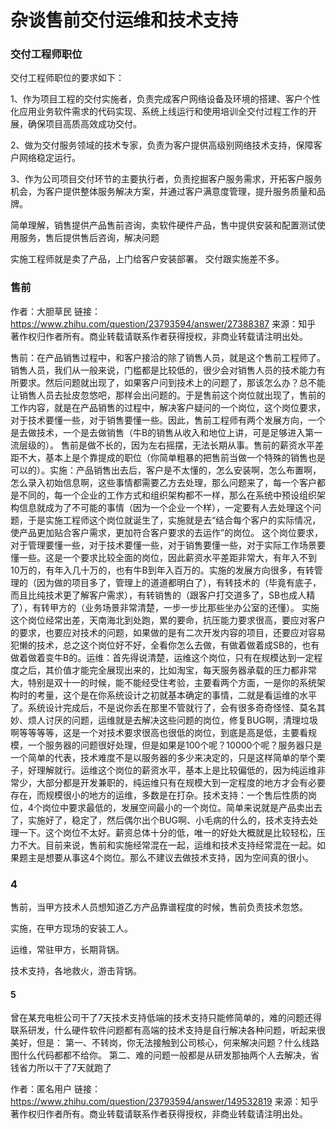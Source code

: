 # 杂谈售前交付运维和技术支持

### 交付工程师职位

交付工程师职位的要求如下：

1、作为项目工程的交付实施者，负责完成客户网络设备及环境的搭建、客户个性化应用业务软件需求的代码实现、系统上线运行和使用培训全交付过程工作的开展，确保项目高质高效成功交付。

2、做为交付服务领域的技术专家，负责为客户提供高级别网络技术支持，保障客户网络稳定运行。

3、作为公司项目交付环节的主要执行者，负责挖掘客户服务需求，开拓客户服务机会，为客户提供整体服务解决方案，并通过客户满意度管理，提升服务质量和品牌。

简单理解，销售提供产品售前咨询，卖软件硬件产品，售中提供安装和配置测试使用服务，售后提供售后咨询，解决问题

实施工程师就是卖了产品，上门给客户安装部署。 交付跟实施差不多。




### 售前
作者：大胆草民
链接：https://www.zhihu.com/question/23793594/answer/27388387
来源：知乎
著作权归作者所有。商业转载请联系作者获得授权，非商业转载请注明出处。

售前：在产品销售过程中，和客户接洽的除了销售人员，就是这个售前工程师了。销售人员，我们从一般来说，门槛都是比较低的，很少会对销售人员的技术能力有所要求。然后问题就出现了，如果客户问到技术上的问题了，那该怎么办？总不能让销售人员去扯皮忽悠吧，那样会出问题的。于是售前这个岗位就出现了，售前的工作内容，就是在产品销售的过程中，解决客户疑问的一个岗位，这个岗位要求，对于技术要懂一些，对于销售要懂一些。因此，售前工程师有两个发展方向，一个是去做技术，一个是去做销售（牛B的销售从收入和地位上讲，可是足够进入第一流层级的）。 售前是做不长的，因为左右摇摆，无法长期从事。售前的薪资水平差距不大，基本上是个靠提成的职位（你简单粗暴的把售前当做一个特殊的销售也是可以的）。实施：产品销售出去后，客户是不太懂的，怎么安装啊，怎么布置啊，怎么录入初始信息啊，这些事情都需要乙方去处理，那么问题来了，每一个客户都是不同的，每一个企业的工作方式和组织架构都不一样，那么在系统中预设组织架构信息就成为了不可能的事情（因为一个企业一个样），一定要有人去处理这个问题，于是实施工程师这个岗位就诞生了，实施就是去“结合每个客户的实际情况，使产品更加贴合客户需求，更加符合客户要求的去运作”的岗位。 这个岗位要求，对于管理要懂一些，对于技术要懂一些，对于销售要懂一些，对于实际工作场景要懂一些。这是一个要求比较全面的岗位，因此薪资水平差距非常大，有年入不到10万的，有年入几十万的，也有牛B到年入百万的。实施的发展方向很多，有转管理的（因为做的项目多了，管理上的道道都明白了），有转技术的（毕竟有底子，而且比纯技术更了解客户需求），有转销售的（跟客户打交道多了，SB也成人精了），有转甲方的（业务场景非常清楚，一步一步比那些坐办公室的还懂）。 实施这个岗位经常出差，天南海北到处跑，累的要命，抗压能力要求很高，要应对客户的要求，也要应对技术的问题，如果做的是有二次开发内容的项目，还要应对容易犯懒的技术，总之这个岗位好不好，全看你怎么去做，有做着做着成SB的，也有做着做着变牛B的。运维：首先得说清楚，运维这个岗位，只有在规模达到一定程度之后，其价值才能完全展现出来的，比如淘宝，每天服务器承载的压力都非常大，特别是双十一的时候，能不能经受住考验，主要看两个方面，一是你的系统架构时的考量，这个是在你系统设计之初就基本确定的事情，二就是看运维的水平了。系统设计完成后，不是说你丢在那里不管就行了，会有很多奇奇怪怪、莫名其妙、烦人讨厌的问题，运维就是去解决这些问题的岗位，修复BUG啊，清理垃圾啊等等等等，这是一个对技术要求很高也很低的岗位，到底是高是低，主要看规模，一个服务器的问题很好处理，但是如果是100个呢？10000个呢？服务器只是一个简单的代表，技术难度不是以服务器的多少来决定的，只是这样简单的举个栗子，好理解就行。运维这个岗位的薪资水平，基本上是比较偏低的，因为纯运维非常少，大部分都是开发兼职的，纯运维只有在规模大到一定程度的地方才会有必要存在，而规模很小的地方的运维，多数是在打杂。技术支持：一个售后性质的岗位，4个岗位中要求最低的，发展空间最小的一个岗位。简单来说就是产品卖出去了，实施好了，稳定了，然后偶尔出个BUG啊、小毛病的什么的，技术支持去处理一下。这个岗位不太好。薪资总体十分的低，唯一的好处大概就是比较轻松，压力不大。目前来说，售前和实施经常混在一起，运维和技术支持经常混在一起。如果题主是想要从事这4个岗位。那么不建议去做技术支持，因为空间真的很小。


### 4
售前，当甲方技术人员想知道乙方产品靠谱程度的时候，售前负责技术忽悠。

实施，在甲方现场的安装工人。

运维，常驻甲方，长期背锅。

技术支持，各地救火，游击背锅。


#### 5
曾在某充电桩公司干了7天技术支持低端的技术支持只能修简单的，难的问题还得联系研发，什么硬件软件问题都有高端的技术支持是自行解决各种问题，听起来很美好，但是：
第一、不转岗，你无法接触到公司核心，何来解决问题？什么线路图什么代码都都不给你。
第二、难的问题一般都是从研发那抽两个人去解决，省钱省力所以干了7天就跑了

作者：匿名用户
链接：https://www.zhihu.com/question/23793594/answer/149532819
来源：知乎
著作权归作者所有。商业转载请联系作者获得授权，非商业转载请注明出处。